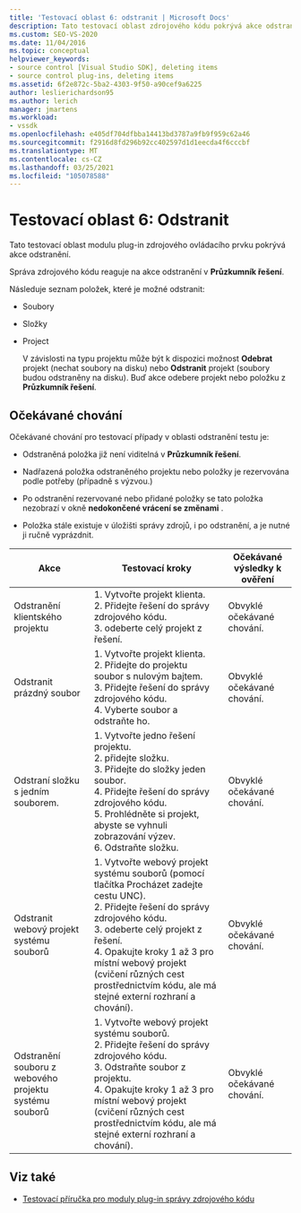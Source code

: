 ```yaml
---
title: 'Testovací oblast 6: odstranit | Microsoft Docs'
description: Tato testovací oblast zdrojového kódu pokrývá akce odstranění v Průzkumník řešení pro modul plug-in správy zdrojových kódů v aplikaci Visual Studio.
ms.custom: SEO-VS-2020
ms.date: 11/04/2016
ms.topic: conceptual
helpviewer_keywords:
- source control [Visual Studio SDK], deleting items
- source control plug-ins, deleting items
ms.assetid: 6f2e872c-5ba2-4303-9f50-a90cef9a6225
author: leslierichardson95
ms.author: lerich
manager: jmartens
ms.workload:
- vssdk
ms.openlocfilehash: e405df704dfbba14413bd3787a9fb9f959c62a46
ms.sourcegitcommit: f2916d8fd296b92cc402597d1d1eecda4f6cccbf
ms.translationtype: MT
ms.contentlocale: cs-CZ
ms.lasthandoff: 03/25/2021
ms.locfileid: "105078588"
---
```

# <a name="test-area-6-delete"></a>Testovací oblast 6: Odstranit
Tato testovací oblast modulu plug-in zdrojového ovládacího prvku pokrývá akce odstranění.

 Správa zdrojového kódu reaguje na akce odstranění v **Průzkumník řešení**.

 Následuje seznam položek, které je možné odstranit:

- Soubory

- Složky

- Project

  V závislosti na typu projektu může být k dispozici možnost **Odebrat** projekt (nechat soubory na disku) nebo **Odstranit** projekt (soubory budou odstraněny na disku). Buď akce odebere projekt nebo položku z **Průzkumník řešení**.

## <a name="expected-behavior"></a>Očekávané chování
 Očekávané chování pro testovací případy v oblasti odstranění testu je:

- Odstraněná položka již není viditelná v **Průzkumník řešení**.

- Nadřazená položka odstraněného projektu nebo položky je rezervována podle potřeby (případně s výzvou.)

- Po odstranění rezervované nebo přidané položky se tato položka nezobrazí v okně **nedokončené vrácení se změnami** .

- Položka stále existuje v úložišti správy zdrojů, i po odstranění, a je nutné ji ručně vyprázdnit.

|Akce|Testovací kroky|Očekávané výsledky k ověření|
|------------|----------------|--------------------------------|
|Odstranění klientského projektu|1. Vytvořte projekt klienta.<br />2. Přidejte řešení do správy zdrojového kódu.<br />3. odeberte celý projekt z řešení.|Obvyklé očekávané chování.|
|Odstranit prázdný soubor|1. Vytvořte projekt klienta.<br />2. Přidejte do projektu soubor s nulovým bajtem.<br />3. Přidejte řešení do správy zdrojového kódu.<br />4. Vyberte soubor a odstraňte ho.|Obvyklé očekávané chování.|
|Odstraní složku s jedním souborem.|1. Vytvořte jedno řešení projektu.<br />2. přidejte složku.<br />3. Přidejte do složky jeden soubor.<br />4. Přidejte řešení do správy zdrojového kódu.<br />5. Prohlédněte si projekt, abyste se vyhnuli zobrazování výzev.<br />6. Odstraňte složku.|Obvyklé očekávané chování.|
|Odstranit webový projekt systému souborů|1. Vytvořte webový projekt systému souborů (pomocí tlačítka Procházet zadejte cestu UNC).<br />2. Přidejte řešení do správy zdrojového kódu.<br />3. odeberte celý projekt z řešení.<br />4. Opakujte kroky 1 až 3 pro místní webový projekt (cvičení různých cest prostřednictvím kódu, ale má stejné externí rozhraní a chování).|Obvyklé očekávané chování.|
|Odstranění souboru z webového projektu systému souborů|1. Vytvořte webový projekt systému souborů.<br />2. Přidejte řešení do správy zdrojového kódu.<br />3. Odstraňte soubor z projektu.<br />4. Opakujte kroky 1 až 3 pro místní webový projekt (cvičení různých cest prostřednictvím kódu, ale má stejné externí rozhraní a chování).|Obvyklé očekávané chování.|

## <a name="see-also"></a>Viz také
- [Testovací příručka pro moduly plug-in správy zdrojového kódu](../../extensibility/internals/test-guide-for-source-control-plug-ins.md)
